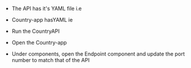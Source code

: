 * The API has it's YAML file i.e
* Country-app hasYAML ie

* Run the CountryAPI
* Open the Country-app
* Under components, open the Endpoint component and update the port number to match that of the API
